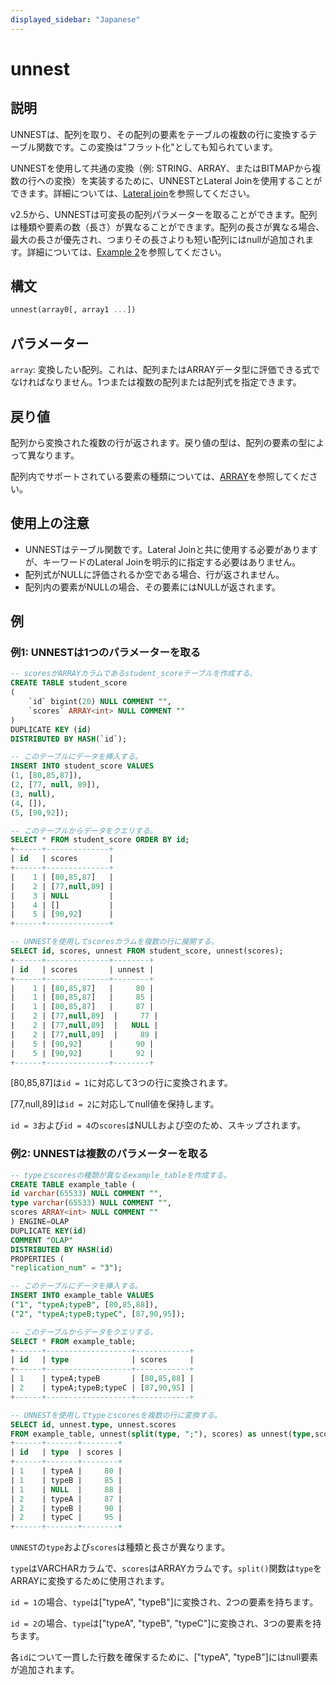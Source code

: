 ```yaml
---
displayed_sidebar: "Japanese"
---
```


# unnest

## 説明

UNNESTは、配列を取り、その配列の要素をテーブルの複数の行に変換するテーブル関数です。この変換は"フラット化"としても知られています。

UNNESTを使用して共通の変換（例: STRING、ARRAY、またはBITMAPから複数の行への変換）を実装するために、UNNESTとLateral Joinを使用することができます。詳細については、[Lateral join](../../../using_starrocks/Lateral_join.md)を参照してください。

v2.5から、UNNESTは可変長の配列パラメーターを取ることができます。配列は種類や要素の数（長さ）が異なることができます。配列の長さが異なる場合、最大の長さが優先され、つまりその長さよりも短い配列にはnullが追加されます。詳細については、[Example 2](#example-2-unnest-takes-multiple-parameters)を参照してください。

## 構文

```Haskell
unnest(array0[, array1 ...])
```

## パラメーター

`array`: 変換したい配列。これは、配列またはARRAYデータ型に評価できる式でなければなりません。1つまたは複数の配列または配列式を指定できます。

## 戻り値

配列から変換された複数の行が返されます。戻り値の型は、配列の要素の型によって異なります。

配列内でサポートされている要素の種類については、[ARRAY](../../sql-statements/data-types/Array.md)を参照してください。

## 使用上の注意

- UNNESTはテーブル関数です。Lateral Joinと共に使用する必要がありますが、キーワードのLateral Joinを明示的に指定する必要はありません。
- 配列式がNULLに評価されるか空である場合、行が返されません。
- 配列内の要素がNULLの場合、その要素にはNULLが返されます。

## 例

### 例1: UNNESTは1つのパラメーターを取る

```SQL
-- scoresがARRAYカラムであるstudent_scoreテーブルを作成する。
CREATE TABLE student_score
(
    `id` bigint(20) NULL COMMENT "",
    `scores` ARRAY<int> NULL COMMENT ""
)
DUPLICATE KEY (id)
DISTRIBUTED BY HASH(`id`);

-- このテーブルにデータを挿入する。
INSERT INTO student_score VALUES
(1, [80,85,87]),
(2, [77, null, 89]),
(3, null),
(4, []),
(5, [90,92]);

-- このテーブルからデータをクエリする。
SELECT * FROM student_score ORDER BY id;
+------+--------------+
| id   | scores       |
+------+--------------+
|    1 | [80,85,87]   |
|    2 | [77,null,89] |
|    3 | NULL         |
|    4 | []           |
|    5 | [90,92]      |
+------+--------------+

-- UNNESTを使用してscoresカラムを複数の行に展開する。
SELECT id, scores, unnest FROM student_score, unnest(scores);
+------+--------------+--------+
| id   | scores       | unnest |
+------+--------------+--------+
|    1 | [80,85,87]   |     80 |
|    1 | [80,85,87]   |     85 |
|    1 | [80,85,87]   |     87 |
|    2 | [77,null,89]  |     77 |
|    2 | [77,null,89]  |   NULL |
|    2 | [77,null,89]  |     89 |
|    5 | [90,92]      |     90 |
|    5 | [90,92]      |     92 |
+------+--------------+--------+
```

[80,85,87]は`id = 1`に対応して3つの行に変換されます。

[77,null,89]は`id = 2`に対応してnull値を保持します。

`id = 3`および`id = 4`の`scores`はNULLおよび空のため、スキップされます。

### 例2: UNNESTは複数のパラメーターを取る

```SQL
-- typeとscoresの種類が異なるexample_tableを作成する。
CREATE TABLE example_table (
id varchar(65533) NULL COMMENT "",
type varchar(65533) NULL COMMENT "",
scores ARRAY<int> NULL COMMENT ""
) ENGINE=OLAP
DUPLICATE KEY(id)
COMMENT "OLAP"
DISTRIBUTED BY HASH(id)
PROPERTIES (
"replication_num" = "3");

-- このテーブルにデータを挿入する。
INSERT INTO example_table VALUES
("1", "typeA;typeB", [80,85,88]),
("2", "typeA;typeB;typeC", [87,90,95]);

-- このテーブルからデータをクエリする。
SELECT * FROM example_table;
+------+-------------------+------------+
| id   | type              | scores     |
+------+-------------------+------------+
| 1    | typeA;typeB       | [80,85,88] |
| 2    | typeA;typeB;typeC | [87,90,95] |
+------+-------------------+------------+

-- UNNESTを使用してtypeとscoresを複数の行に変換する。
SELECT id, unnest.type, unnest.scores
FROM example_table, unnest(split(type, ";"), scores) as unnest(type,scores);
+------+-------+--------+
| id   | type  | scores |
+------+-------+--------+
| 1    | typeA |     80 |
| 1    | typeB |     85 |
| 1    | NULL  |     88 |
| 2    | typeA |     87 |
| 2    | typeB |     90 |
| 2    | typeC |     95 |
+------+-------+--------+
```

`UNNEST`の`type`および`scores`は種類と長さが異なります。

`type`はVARCHARカラムで、`scores`はARRAYカラムです。`split()`関数は`type`をARRAYに変換するために使用されます。

`id = 1`の場合、`type`は["typeA", "typeB"]に変換され、2つの要素を持ちます。

`id = 2`の場合、`type`は["typeA", "typeB", "typeC"]に変換され、3つの要素を持ちます。

各`id`について一貫した行数を確保するために、["typeA", "typeB"]にはnull要素が追加されます。
